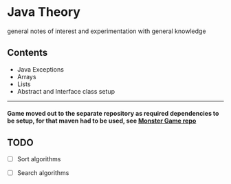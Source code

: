 # Java Theory
general notes of interest and experimentation with general knowledge 
## Contents
+ Java Exceptions 
+ Arrays 
+ Lists
+ Abstract and Interface class setup 

<hr>

#### Game moved out to the separate repository as required dependencies to be setup, for that maven had to be used,  see [Monster Game repo](https://github.com/gretaivan/MonsterGameJava/blob/main/README.md)


## TODO
- [ ]  Sort algorithms
- [ ]  Search algorithms

